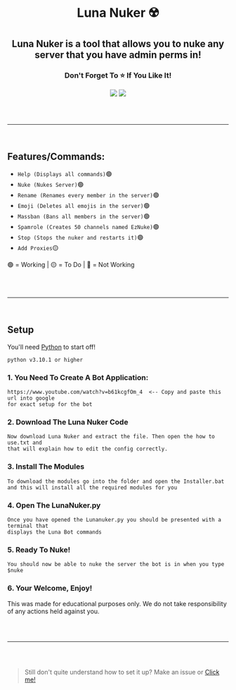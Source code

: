 <h1 align="center">
  Luna Nuker ☢️
</h1>

<h2 align="center">
  Luna Nuker is a tool that allows you to nuke any server that you have admin perms in!
</h2>

<h3 align="center">
Don't Forget To ⭐ If You Like It!
</h3>

<p align="center">
  <img src="https://img.shields.io/github/languages/top/Smug246/LunaNuker?color=5c12df&?style=flat-square">
  <img src="https://sonarcloud.io/api/project_badges/measure?project=Smug246_Luna-Grabber-Builder&metric=ncloc">
</p>

<hr style="border-radius: 2%; margin-top: 60px; margin-bottom: 60px;" noshade="" size="20" width="100%">

## Features/Commands:
- `Help (Displays all commands)`🟢
- `Nuke (Nukes Server)`🟢
- `Rename (Renames every member in the server)`🟢
- `Emoji (Deletes all emojis in the server)`🟢
- `Massban (Bans all members in the server)`🟢
- `Spamrole (Creates 50 channels named EzNuke)`🟢
- `Stop (Stops the nuker and restarts it)`🟢
- `Add Proxies`🟡

🟢 = Working  | 🟡 = To Do  | 🔴 = Not Working

<hr style="border-radius: 2%; margin-top: 60px; margin-bottom: 60px;" noshade="" size="20" width="100%">

## Setup

You'll need [Python](https://www.python.org/downloads/) to start off!
```sh-session
python v3.10.1 or higher
```

### 1. You Need To Create A Bot Application:
```
https://www.youtube.com/watch?v=b61kcgfOm_4  <-- Copy and paste this url into google 
for exact setup for the bot
```

### 2. Download The Luna Nuker Code 
```
Now download Luna Nuker and extract the file. Then open the how to use.txt and 
that will explain how to edit the config correctly.
```
### 3. Install The Modules
```
To download the modules go into the folder and open the Installer.bat
and this will install all the required modules for you
```
### 4. Open The LunaNuker.py
```
Once you have opened the Lunanuker.py you should be presented with a terminal that 
displays the Luna Bot commands
```
### 5. Ready To Nuke!
```
You should now be able to nuke the server the bot is in when you type $nuke
```
### 6. Your Welcome, Enjoy!
This was made for educational purposes only. We do not take responsibility of any actions
held against you.

<hr style="border-radius: 2%; margin-top: 60px; margin-bottom: 60px;" noshade="" size="20" width="100%">

> Still don't quite understand how to set it up? Make an issue or [Click me!](https://discord.gg/qqHM44c55h)
